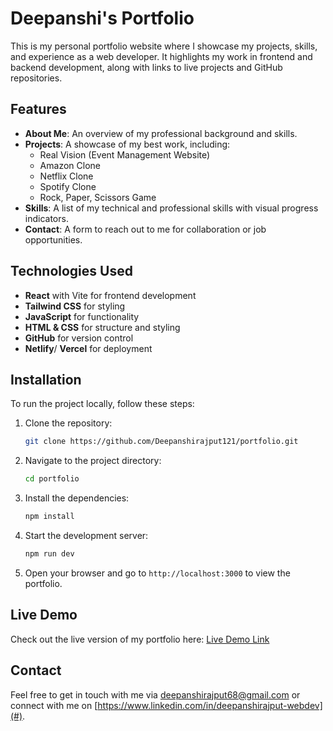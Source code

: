 # Deepanshi's Portfolio

This is my personal portfolio website where I showcase my projects, skills, and experience as a web developer. It highlights my work in frontend and backend development, along with links to live projects and GitHub repositories.

## Features
- **About Me**: An overview of my professional background and skills.
- **Projects**: A showcase of my best work, including:
  - Real Vision (Event Management Website)
  - Amazon Clone
  - Netflix Clone
  - Spotify Clone
  - Rock, Paper, Scissors Game
- **Skills**: A list of my technical and professional skills with visual progress indicators.
- **Contact**: A form to reach out to me for collaboration or job opportunities.

## Technologies Used
- **React** with Vite for frontend development
- **Tailwind CSS** for styling
- **JavaScript** for functionality
- **HTML & CSS** for structure and styling
- **GitHub** for version control
- **Netlify**/ **Vercel** for deployment

## Installation

To run the project locally, follow these steps:

1. Clone the repository:

    ```bash
    git clone https://github.com/Deepanshirajput121/portfolio.git
    ```

2. Navigate to the project directory:

    ```bash
    cd portfolio
    ```

3. Install the dependencies:

    ```bash
    npm install
    ```

4. Start the development server:

    ```bash
    npm run dev
    ```

5. Open your browser and go to `http://localhost:3000` to view the portfolio.

## Live Demo

Check out the live version of my portfolio here: [Live Demo Link](#)

## Contact

Feel free to get in touch with me via deepanshirajput68@gmail.com or connect with me on [https://www.linkedin.com/in/deepanshirajput-webdev](#).
